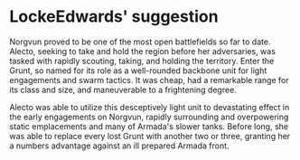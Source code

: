 # LockeEdwards' suggestion
Norgvun proved to be one of the most open battlefields so far to date.  Alecto, seeking to take and hold the region before her adversaries, was tasked with rapidly scouting, taking, and holding the territory.  Enter the Grunt, so named for its role as a well-rounded backbone unit for light engagements and swarm tactics. It was cheap, had a remarkable range for its class and size, and maneuverable to a frightening degree.

Alecto was able to utilize this desceptively light unit to devastating effect in the early engagements on Norgvun, rapidly surrounding and overpowering static emplacements and many of Armada's slower tanks. Before long, she was able to replace every lost Grunt with another two or three, granting her a numbers advantage against an ill prepared Armada front.
